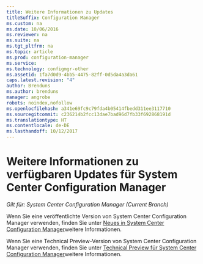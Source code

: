 ```yaml
---
title: Weitere Informationen zu Updates
titleSuffix: Configuration Manager
ms.custom: na
ms.date: 10/06/2016
ms.reviewer: na
ms.suite: na
ms.tgt_pltfrm: na
ms.topic: article
ms.prod: configuration-manager
ms.service: 
ms.technology: configmgr-other
ms.assetid: 1fa7d0d9-4bb5-4475-82ff-0d5da4a3da61
caps.latest.revision: "4"
author: Brenduns
ms.author: brenduns
manager: angrobe
robots: noindex,nofollow
ms.openlocfilehash: a341e69fc9c79fda4b05414fbedd311ee3117710
ms.sourcegitcommit: c236214b2fcc13dae7bad96d7fb33f692868191d
ms.translationtype: HT
ms.contentlocale: de-DE
ms.lasthandoff: 10/12/2017
---
```

# <a name="learn-more-about-available-updates-for-system-center-configuration-manager"></a>Weitere Informationen zu verfügbaren Updates für System Center Configuration Manager

*Gilt für: System Center Configuration Manager (Current Branch)*

Wenn Sie eine veröffentlichte Version von System Center Configuration Manager verwenden, finden Sie unter [Neues in System Center Configuration Manager](http://technet.microsoft.com/library/mt622084.aspx)weitere Informationen.  

 Wenn Sie eine Technical Preview-Version von System Center Configuration Manager verwenden, finden Sie unter [Technical Preview für System Center Configuration Manager](http://technet.microsoft.com/library/mt595861.aspx)weitere Informationen.
